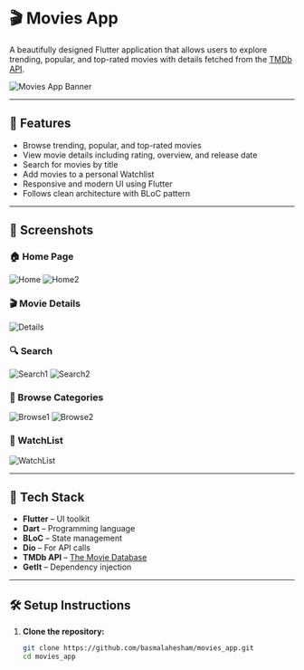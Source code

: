 # 🎬 Movies App

A beautifully designed Flutter application that allows users to explore trending, popular, and top-rated movies with details fetched from the [TMDb API](https://www.themoviedb.org/documentation/api).

![Movies App Banner](https://github.com/user-attachments/assets/6e665761-e6d9-411f-be5e-29812836b42c)

---

## 📱 Features

- Browse trending, popular, and top-rated movies
- View movie details including rating, overview, and release date
- Search for movies by title
- Add movies to a personal Watchlist
- Responsive and modern UI using Flutter
- Follows clean architecture with BLoC pattern

---

## 📸 Screenshots

### 🏠 Home Page
![Home](https://github.com/user-attachments/assets/cb3e8469-6662-40fb-b431-75bdc80cfaa8)
![Home2](https://github.com/user-attachments/assets/1e6ffed5-a02f-4da2-837f-77a202ffae15)

### 🎬 Movie Details
![Details](https://github.com/user-attachments/assets/5aa3d0f2-02db-418c-8a69-aec36d8c011e)

### 🔍 Search
![Search1](https://github.com/user-attachments/assets/e202b30f-f269-463c-8b70-a8091ef1b9a9)
![Search2](https://github.com/user-attachments/assets/d49f010e-86d9-43e6-ba1d-190115ac53b6)

### 📂 Browse Categories
![Browse1](https://github.com/user-attachments/assets/f35f09a6-2abd-486c-ae64-eb09dd27fcaf)
![Browse2](https://github.com/user-attachments/assets/50b012c5-48d9-4b3f-b99a-fcb317cf1547)

### 📌 WatchList
![WatchList](https://github.com/user-attachments/assets/c191100a-ae50-4383-aa4c-05d8b2bd9631)

---

## 🧰 Tech Stack

- **Flutter** – UI toolkit
- **Dart** – Programming language
- **BLoC** – State management
- **Dio** – For API calls
- **TMDb API** – [The Movie Database](https://www.themoviedb.org/documentation/api)
- **GetIt** – Dependency injection

---

## 🛠️ Setup Instructions

1. **Clone the repository:**

   ```bash
   git clone https://github.com/basmalahesham/movies_app.git
   cd movies_app



